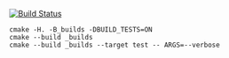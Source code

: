 [![Build Status](https://travis-ci.org/Link-God/Graph.svg?branch=master)](https://travis-ci.org/Link-God/Graph)
```
cmake -H. -B_builds -DBUILD_TESTS=ON
cmake --build _builds
cmake --build _builds --target test -- ARGS=--verbose

```
